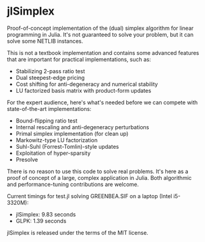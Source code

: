 jlSimplex
=========

Proof-of-concept implementation of the (dual) simplex algorithm for linear programming in Julia. It's not guaranteed to solve your problem, but it can solve some NETLIB instances.

This is not a textbook implementation and contains some advanced features that are important for practical implementations, such as:
- Stabilizing 2-pass ratio test
- Dual steepest-edge pricing
- Cost shifting for anti-degeneracy and numerical stability
- LU factorized basis matrix with product-form updates

For the expert audience, here's what's needed before we can compete with state-of-the-art implementations:
- Bound-flipping ratio test
- Internal rescaling and anti-degeneracy perturbations
- Primal simplex implementation (for clean up)
- Markowitz-type LU factorization
- Suhl-Suhl (Forrest-Tomlin)-style updates
- Exploitation of hyper-sparsity
- Presolve

There is no reason to use this code to solve real problems. It's here as a proof of concept of a large, complex application in Julia. Both algorithmic and performance-tuning contributions are welcome. 

Current timings for test.jl solving GREENBEA.SIF on a laptop (Intel i5-3320M):
- jlSimplex: 9.83 seconds
- GLPK: 1.39 seconds

jlSimplex is released under the terms of the MIT license.
